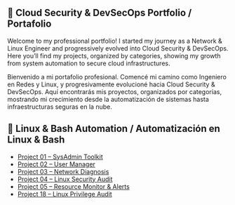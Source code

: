 ## 🚀 Cloud Security & DevSecOps Portfolio / Portafolio

Welcome to my professional portfolio!
I started my journey as a Network & Linux Engineer and progressively evolved into Cloud Security & DevSecOps.
Here you’ll find my projects, organized by categories, showing my growth from system automation to secure cloud infrastructures.

Bienvenido a mi portafolio profesional.
Comencé mi camino como Ingeniero en Redes y Linux, y progresivamente evolucioné hacia Cloud Security & DevSecOps.
Aquí encontrarás mis proyectos, organizados por categorías, mostrando mi crecimiento desde la automatización de sistemas hasta infraestructuras seguras en la nube.

## 🐧 Linux & Bash Automation / Automatización en Linux & Bash
- [Project 01 – SysAdmin Toolkit](https://github.com/Matiaslb14/Sysadmin-toolkit)  
- [Project 02 – User Manager](https://github.com/Matiaslb14/User-admin)  
- [Project 03 – Network Diagnosis](https://github.com/Matiaslb14/Network-diagnosis)  
- [Project 04 – Linux Security Audit](https://github.com/Matiaslb14/Linux-security-auditor)  
- [Project 05 – Resource Monitor & Alerts](https://github.com/Matiaslb14/analiza_ssh_failures)  
- [Project 18 – Linux Privilege Audit](https://github.com/Matiaslb14/linux-privilege-audit)  

